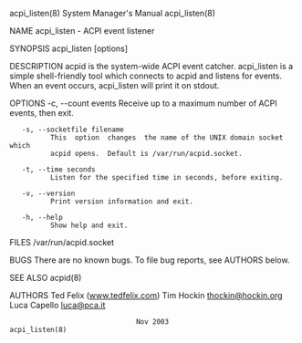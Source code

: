 acpi_listen(8)             System Manager's Manual             acpi_listen(8)

NAME
       acpi_listen - ACPI event listener

SYNOPSIS
       acpi_listen [options]

DESCRIPTION
       acpid  is the system-wide ACPI event catcher.  acpi_listen is a simple
       shell-friendly tool which connects to acpid and  listens  for  events.
       When an event occurs, acpi_listen will print it on stdout.

OPTIONS
       -c, --count events
              Receive up to a maximum number of ACPI events, then exit.

       -s, --socketfile filename
              This  option  changes  the name of the UNIX domain socket which
              acpid opens.  Default is /var/run/acpid.socket.

       -t, --time seconds
              Listen for the specified time in seconds, before exiting.

       -v, --version
              Print version information and exit.

       -h, --help
              Show help and exit.

FILES
       /var/run/acpid.socket

BUGS
       There are no known bugs.  To file bug reports, see AUTHORS below.

SEE ALSO
       acpid(8)

AUTHORS
       Ted Felix (www.tedfelix.com)
       Tim Hockin <thockin@hockin.org>
       Luca Capello <luca@pca.it>

                                   Nov 2003                    acpi_listen(8)
